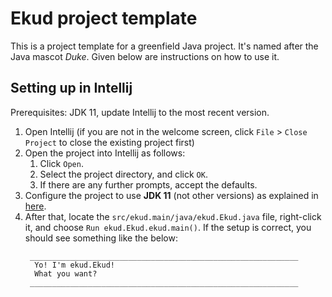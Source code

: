 # Ekud project template

This is a project template for a greenfield Java project. It's named after the Java mascot _Duke_. Given below are instructions on how to use it.

## Setting up in Intellij

Prerequisites: JDK 11, update Intellij to the most recent version.

1. Open Intellij (if you are not in the welcome screen, click `File` > `Close Project` to close the existing project first)
1. Open the project into Intellij as follows:
   1. Click `Open`.
   1. Select the project directory, and click `OK`.
   1. If there are any further prompts, accept the defaults.
1. Configure the project to use **JDK 11** (not other versions) as explained in [here](https://www.jetbrains.com/help/idea/sdk.html#set-up-jdk).
1. After that, locate the `src/ekud.main/java/ekud.Ekud.java` file, right-click it, and choose `Run ekud.Ekud.ekud.main()`. If the setup is correct, you should see something like the below:
   ```
	____________________________________________________________
	 Yo! I'm ekud.Ekud!
	 What you want?
	____________________________________________________________
   ```
